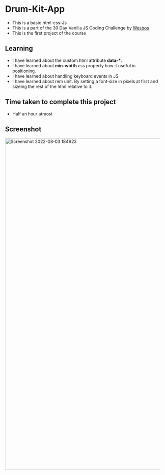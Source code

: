 # Drum-Kit-App
* This is a basic html-css-Js
* This is a part of the 30 Day Vanilla JS Coding Challenge by [Wesbos](https://wesbos.com/courses)
* This is the first project of the course

## Learning
* I have learned about the custom html attribute __data-*__.
* I have learned about __min-width__ css property how it useful in positioning.
* I have learned about handling keyboard events in JS
* I have learned about rem unit. By setting a font-size in pixels at first and sizeing the rest of the html relative to it.

## Time taken to complete this project
* Half an hour atmost

## Screenshot
<img width="1080" alt="Screenshot 2022-08-03 184923" src="https://user-images.githubusercontent.com/74658327/182618755-4759afb1-138b-41ec-a14c-c50475997aa9.png">
